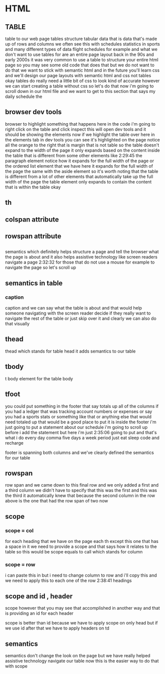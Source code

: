 # HTML 
## TABLE
table to our web page tables structure tabular data that is data that's made up of rows and columns we often see this with schedules statistics in sports and many different types of data flight schedules for example and what we don't want to use tables for are an entire page  layout back in the 90s and early 2000s it was very common to use a table to structure your entire html page so you may see some old code that does that but we do not want to do that we want to stick with semantic html and in the future you'll learn css and we'll design our page layouts with semantic html and css not tables okay tables do really need a little bit of css to look kind of accurate however we can start creating a table without css so let's do that now i'm going to scroll down in our html file and we want to get to this section that says my daily schedule the

## browser dev tools
browser to highlight something that happens here in the code i'm going to right click on the table and click inspect this will open dev tools and it should be showing the elements now if we highlight the table over here in the elements tab in dev tools you can see it's highlighted on the page notice all the orange to the right that is margin that is not table so the table doesn't expand to the width of the page it only expands based on the content inside the table that is different from some other elements like
2:29:45
the paragraph element notice how it expands for the full width of the page or the ordered list element that we have here it expands for the full width of the page the same with the aside element so it's worth noting that the table is different from a lot of other elements that automatically take up the full width of the page the table element only expands to contain the content that is within the table okay

## th

## colspan attribute 
## rowspan attribute

## 
semantics which definitely helps structure a page and tell the browser what the page is about and it also helps assistive technology like screen readers navigate a page
2:32:32
for those that do not use a mouse for example to navigate the page so let's scroll up 

## semantics in table 

### caption 

 caption and we can say what the table is about and that would help someone navigating with the screen reader decide if they really want to navigate the rest of the table or just skip over it and clearly we can also do that visually 

## thead
thead which stands for table head 
it adds semantics to our table

## tbody
t body element for the table body

## tfoot
you could put something in the footer that say totals up all of the columns if you had a ledger that was tracking account numbers or expenses or say you had a sports stats or something like that or anything else that would need totaled up that would be a good place to put it is inside the footer i'm just going to put a statement about our schedule i'm going to scroll up before i add the statement but here i'm just
2:35:06
going to put and that's what i do every day comma five days a week period just eat sleep code and recharge 

footer is spanning both columns and we've clearly defined the semantics for our table 

## rowspan

row span and we came down to this final row and we only added a first and a third column we didn't have to specify that this was the first and this was the third it automatically knew that because the second column in the row above is the one that had the row span of two now

## scope

### scope = col
for each heading that we have on the page each th except this one that has a space in it we need to provide a scope and that says how it relates to the table so this would be scope equals to call which stands for column

### scope = row
i can paste this in but i need to change column to row and i'll copy this and we need to apply this to each one of the row
2:38:41
headings 

## scope and id , header
scope however that you may see that accomplished in another way and that is providing an id for each header 

scope is better than id because we have to apply scope on only head but if we use id after that we have to apply headers on td

## semantics
semantics don't change the look on the page but we have really helped assistive technology navigate our table now this is the easier way to do that with scope 